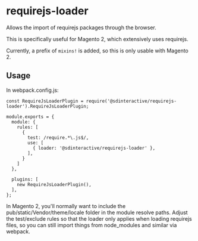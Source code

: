 # requirejs-loader

Allows the import of requirejs packages through the browser.

This is specifically useful for Magento 2, which extensively uses requirejs.

Currently, a prefix of `mixins!` is added, so this is only usable with Magento 2.

## Usage

In webpack.config.js:

    const RequireJsLoaderPlugin = require('@sdinteractive/requirejs-loader').RequireJsLoaderPlugin;

    module.exports = {
      module: {
        rules: [
          {
            test: /require.*\.js$/,
            use: [
              { loader: '@sdinteractive/requirejs-loader' },
            ],
          }
        ]
      },

      plugins: [
        new RequireJsLoaderPlugin(),
      ],
    };

In Magento 2, you'll normally want to include the pub/static/Vendor/theme/locale folder in the module resolve paths.
Adjust the test/exclude rules so that the loader only applies when loading requirejs files, so you can still import
things from node_modules and similar via webpack.
